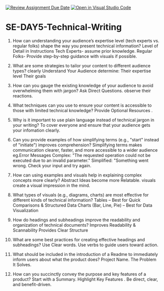 [![Review Assignment Due Date](https://classroom.github.com/assets/deadline-readme-button-22041afd0340ce965d47ae6ef1cefeee28c7c493a6346c4f15d667ab976d596c.svg)](https://classroom.github.com/a/zsAR-pyY)
[![Open in Visual Studio Code](https://classroom.github.com/assets/open-in-vscode-2e0aaae1b6195c2367325f4f02e2d04e9abb55f0b24a779b69b11b9e10269abc.svg)](https://classroom.github.com/online_ide?assignment_repo_id=18552271&assignment_repo_type=AssignmentRepo)
# SE-DAY5-Technical-Writing
 1. How can understanding your audience’s expertise level (tech experts vs. regular folks) shape the way you present technical information?
     Level of Detail in Instructions
  Tech Experts-  assume prior knowledge.
  Regular Folks- Provide step-by-step guidance with visuals if possible.

 2. What are some strategies to tailor your content to different audience types?
     clearly Understand Your Audience
     determine:
 Their expertise level 
 Their goals 

 3. How can you gauge the existing knowledge of your audience to avoid overwhelming them with jargon?
    Ask Direct Questions.
    observe their reactions.
 4. What techniques can you use to ensure your content is accessible to those with limited technical knowledge?
   Provide Optional  Resources .

 5. Why is it important to use plain language instead of technical jargon in your writing?
     To cover everyone and ensure that your audience gets your infomation clearly.
    
 6. Can you provide examples of how simplifying terms (e.g., "start" instead of "initiate") improves comprehension?
   Simplifying terms makes communication clearer, faster, and more accessible to a wider audience
eg.Error Messages
 Complex: "The requested operation could not be executed due to an invalid parameter."
 Simplified: "Something went wrong. Check your input and try again.

 7. How can using examples and visuals help in explaining complex concepts more clearly?
    Abstract Ideas become more Relatable.
    visuals create a visual impression in the mind.
 8. What types of visuals (e.g., diagrams, charts) are most effective for different kinds of technical information?
    Tables – Best for Quick Comparisons & Structured Data
     Charts (Bar, Line, Pie) – Best for Data Visualization
 9. How do headings and subheadings improve the readability and organization of technical documents?
   Improves Readability & Scannability
   Provides Clear Structure 
 10. What are some best practices for creating effective headings and subheadings?
    Use Clear  words.
    Use verbs to guide users toward action.

 11. What should be included in the introduction of a Readme to immediately inform users about what the product does?
    Project Name.
    The Problem It Solves.
 12. How can you succinctly convey the purpose and key features of a product?
      Start with a  Summary.
       Highlight Key Features .
     Be direct, clear, and benefit-driven.
